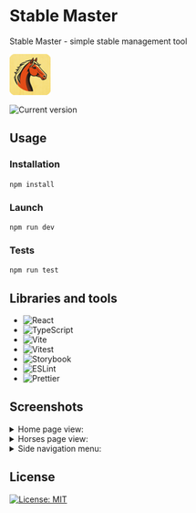 # Stable Master

Stable Master - simple stable management tool

![stable-master](public/icons/android-icon-72x72.png 'Stable Master')

![Current version](https://img.shields.io/badge/Current%20version-0.0.2-blue)

## Usage

### Installation

```
npm install
```

### Launch

```
npm run dev
```

### Tests

```
npm run test
```

## Libraries and tools

- ![React](https://img.shields.io/badge/react-%2320232a.svg?style=for-the-badge&logo=react&logoColor=%2361DAFB)
- ![TypeScript](https://img.shields.io/badge/typescript-%23007ACC.svg?style=for-the-badge&logo=typescript&logoColor=white)
- ![Vite](https://img.shields.io/badge/vite-%23646CFF.svg?style=for-the-badge&logo=vite&logoColor=white)
- ![Vitest](https://img.shields.io/badge/-Vitest-252529?style=for-the-badge&logo=vitest&logoColor=FCC72B)
- ![Storybook](https://img.shields.io/badge/-Storybook-FF4785?style=for-the-badge&logo=storybook&logoColor=white)
- ![ESLint](https://img.shields.io/badge/ESLint-4B3263?style=for-the-badge&logo=eslint&logoColor=white)
- ![Prettier](https://img.shields.io/badge/prettier-%23F7B93E.svg?style=for-the-badge&logo=prettier&logoColor=black)

## Screenshots

<details>
<summary>Home page view:</summary>
<img src="https://stablemaster.wroblewskipiotr.pl/screenshots/sm_Screenshot1.jpg" alt="Stable Master - Home view">
</details>

<details>
<summary>Horses page view:</summary>
<img src="https://stablemaster.wroblewskipiotr.pl/screenshots/sm_Screenshot2.jpg" alt="Stable Master - Horses view">
</details>

<details>
<summary>Side navigation menu:</summary>
<img src="https://stablemaster.wroblewskipiotr.pl/screenshots/sm_Screenshot3.jpg" alt="Stable Master - side menu">
</details>

## License

[![License: MIT](https://img.shields.io/badge/License-MIT-yellow.svg)](https://opensource.org/licenses/MIT)
